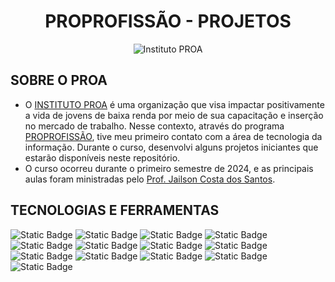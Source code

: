 <h1 align="center"><bold>PROPROFISSÃO - PROJETOS</bold></h1>
<p align="center">
        <img src="https://portal.proa.org.br/galeria/213/GALER/213216.png" alt="Instituto PROA" />
</p>
        
<h2>SOBRE O PROA</h2>
<div style="width: 100%;">
<ul style="text-align: left;">
        <li>O <a href="https://www.proa.org.br/">INSTITUTO PROA</a> é uma organização que visa impactar positivamente a vida de jovens de baixa renda por meio de sua capacitação e inserção no mercado de trabalho. Nesse contexto, através do programa <a href="https://www.proa.org.br/proprofissao/">PROPROFISSÃO</a>, tive meu primeiro contato com a área de tecnologia da informação. Durante o curso, desenvolvi alguns projetos iniciantes que estarão disponíveis neste repositório.</li>
        <li>O curso ocorreu durante o primeiro semestre de 2024, e as principais aulas foram ministradas pelo <a href="https://github.com/professorobama">Prof. Jailson Costa dos Santos</a>.</li>
</ul>
</div>
<div>
        <h2>TECNOLOGIAS E FERRAMENTAS</h2>
</div>

![Static Badge](https://img.shields.io/badge/JavaScript_-grey?style=for-the-badge&logo=JavaScript&logoSize=10)
![Static Badge](https://img.shields.io/badge/HTML_-grey?style=for-the-badge&logo=HTML5&logoSize=10)
![Static Badge](https://img.shields.io/badge/CSS_-grey?style=for-the-badge&logo=CSS3&logoSize=10)
![Static Badge](https://img.shields.io/badge/React_-grey?style=for-the-badge&logo=React&logoSize=10)
![Static Badge](https://img.shields.io/badge/Bootstrap_-grey?style=for-the-badge&logo=Bootstrap&logoSize=10)
![Static Badge](https://img.shields.io/badge/Git_-grey?style=for-the-badge&logo=Git&logoSize=10)
![Static Badge](https://img.shields.io/badge/Github_-grey?style=for-the-badge&logo=Github&logoSize=10)
![Static Badge](https://img.shields.io/badge/Visual%20Studio%20Code_-grey?style=for-the-badge&logo=visual%20studio%20code&logoSize=10)
![Static Badge](https://img.shields.io/badge/IntelliJ%20IDEA_-grey?style=for-the-badge&logo=IntelliJ%20IDEA&logoSize=10)
![Static Badge](https://img.shields.io/badge/MySQL_-grey?style=for-the-badge&logo=MySQL&logoSize=10)
![Static Badge](https://img.shields.io/badge/java_-grey?style=for-the-badge&logo=Java&logoColor=white&logoSize=10)
![Static Badge](https://img.shields.io/badge/Figma_-grey?style=for-the-badge&logo=Figma&logoSize=10)
![Static Badge](https://img.shields.io/badge/Trello_-grey?style=for-the-badge&logo=Trello&logoSize=10)











